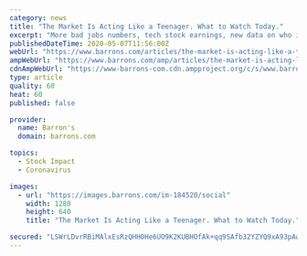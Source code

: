 ```yaml
---
category: news
title: "The Market Is Acting Like a Teenager. What to Watch Today."
excerpt: "More bad jobs numbers, tech stock earnings, new data on who is getting sick, and other news to start your day."
publishedDateTime: 2020-05-07T11:56:00Z
webUrl: "https://www.barrons.com/articles/the-market-is-acting-like-a-teenager-what-to-watch-today-51588856180"
ampWebUrl: "https://www.barrons.com/amp/articles/the-market-is-acting-like-a-teenager-what-to-watch-today-51588856180"
cdnAmpWebUrl: "https://www-barrons-com.cdn.ampproject.org/c/s/www.barrons.com/amp/articles/the-market-is-acting-like-a-teenager-what-to-watch-today-51588856180"
type: article
quality: 60
heat: 60
published: false

provider:
  name: Barron's
  domain: barrons.com

topics:
  - Stock Impact
  - Coronavirus

images:
  - url: "https://images.barrons.com/im-184520/social"
    width: 1280
    height: 640
    title: "The Market Is Acting Like a Teenager. What to Watch Today."

secured: "LSWrLDvrRBiMAlxEsRzQHH0He6UO9K2KUBHOfAk+qq9SAfb32YZYQ9xA93pAwfKBbiTyNsY3N062/WH5x4/y+qicM+NcQ8urYvu7SyaTgEdh/3DchqJE0rOreNzR2hZ4yacqd/udC/RoLaOjoKGTL0xvXKmmgfHN8NheQlOW3KGRDVj/IizD/HUG45Utzo+FkXRipe/M/9wxQJ/a8k88i6J12fpitsaj0pK02Qml+MlZ37jjTSpJiyFbTy2UWpQ/Lrkh5XPCp18Nu+8D2ruYyw2nVGoZVw0U5F01xZmqvAMaeE8XyvvzaO8WiJlKKRBp;G1Of5atsRiIrFwbb+FB1EA=="
---
```


